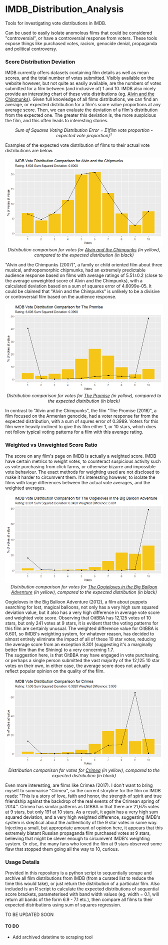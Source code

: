# IMDB_Distribution_Analysis
Tools for investigating vote distributions in IMDB.

Can be used to easily isolate anomolous films that could be considered "controversial", or have a controversial response from voters. These tools expose things like purchased votes, racism, genocide denial, propaganda and political controversy.

### Score Distribution Deviation

IMDB currently offers datasets containing film details as well as mean scores, and the total number of votes submitted. Visibly available on the website however, but not quite as easily available, are the numbers of votes submitted for a film between (and inclusive of) 1 and 10. IMDB also nicely provide an interesting chart of these vote distributions (eg. [Alvin and the Chipmunks](https://www.imdb.com/title/tt0952640/ratings/?ref_=tt_ov_rt)). Given full knowledge of all films distributions, we can find an average, or expected distribution for a film's score value proportions at any average score. Then, we can evaluate the deviation of a film's distribution from the expected one. The greater this deviation is, the more suspicious the film, and this often leads to interesting stories.

<p align="center">
<i>Sum of Squares Voting Distribution Error = Σ(film vote proportion - expected vote proportion)²</i>
</p>

Examples of the expected vote distribution of films to their actual vote distributions are below.

<p align="center">
  <img src="readme_files/Alvin and the Chipmunks.png" />
  <br>
  <i>Distribution comparison for votes for <a href=https://www.imdb.com/title/tt0952640/?ref_=ttrt_ov>Alvin and the Chimpunks</a> (in yellow), compared to the expected distribution (in black)</i>
</p>

"Alvin and the Chimpunks (2007)", a family or child oriented film about three musical, anthropomorphic chipmunks, had an extremely predictable audience response based on films with average ratings of 5.51±0.2 (close to the average unweighted score of Alvin and the Chimpunks), with a calculated deviation based on a sum of squares error of 4.6099e-05. It could be claimed that "Alvin and the Chimpunks" is unlikely to be a divisive or controversial film based on the audience response.

<p align="center">
  <img src="readme_files/The Promise.png" />
  <br>
  <i>Distribution comparison for votes for <a href=https://www.imdb.com/title/tt4776998/>The Promise</a> (in yellow), compared to the expected distribution (in black)</i>
</p>

In contrast to "Alvin and the Chimpunks", the film "The Promise (2016)", a film focused on the Armenian genocide, had a voter response far from the expected distribution, with a sum of squres error of 0.3989. Voters for this film were heavily inclined to give this film either 1, or 10 stars, which does not follow typical voting patterns for a film with this average rating.

### Weighted vs Unweighted Score Ratio

The score on any film's page on IMDB is actually a weighted score. IMDB have certain metrics to weight votes, to counteract suspicious activity such as vote purchasing from click farms, or otherwise bizarre and impossible vote behaviour. The exact methods for weighting used are not disclosed to make it harder to circumvent them. It's interesting however, to isolate the films with large differences between the actual vote averages, and the weighted averages.

<p align="center">
  <img src="readme_files/The Oogieloves in the Big Balloon Adventure.png" />
  <br>
  <i>Distribution comparison for votes for <a href=https://www.imdb.com/title/tt4776998/>The Oogieloves in the Big Balloon Adventure</a> (in yellow), compared to the expected distribution (in black)</i>
</p>

Oogieloves in the Big Balloon Adventure (2012), a film about puppets searching for lost, magical balloons, not only has a very high sum squared deviation value, but it also has a very high difference in average vote score and weighted vote score. Observing that OitBBA has 12,125 votes of 10 stars, but only 241 votes at 9 stars, it is evident that the voting patterns for this film are certainly unusual. The weighted difference value for OitBBA is 6.601, so IMDB's weighting system, for whatever reason, has decided to almost entirely eliminate the impact of all of these 10 star votes, reducing the average score from an exception 8.301 (suggesting it's a marginally better film than the Shining) to a very concerning 1.7.
<br>
The suggestion here, is that OitBBA may have engaged in vote purchasing, or perhaps a single person submitted the vast majority of the 12,125 10 star votes on their own, in either case, the average score does not actually reflect popular opinion on the quality of the film.

<p align="center">
  <img src="readme_files/Crimea.png" />
  <br>
  <i>Distribution comparison for votes for <a href=https://www.imdb.com/title/tt6990206/>Crimea</a> (in yellow), compared to the expected distribution (in black)</i>
</p>

Even more interesting, are films like Crimea (2017). I don't want to bring myself to summarise "Crimea", so the current storyline for the film on IMDB reads: "This is a story of love, faith and honor, the strength of spirit and true friendship against the backdrop of the real events of the Crimean spring of 2014.". Crimea has similar patterns as OitBBA in that there are 21,675 votes at 9 stars, but only 191 at 10 stars. As a result, it again has a very high sum squared deviation, and a very high weighted difference, suggesting IMDB's system is skeptical about the authenticity of the 9 star votes in some way.
<br>
Injecting a small, but appropriate amount of opinion here, it appears that this extremely blatant Russian propaganda film purchased votes at 9 stars, believing that might be clever enough to circumvent IMDB's weighting system. Or else, the many fans who loved the film at 9 stars observed some flaw that stopped them going all the way to 10, curious.

### Usage Details

Provided in this repository is a python script to sequentially scrape and archive all film distributions from IMDB (from a curated list to reduce the time this would take), or just return the distribution of a particular film. Also included is an R script to calculate the expected distributions of sequential score brackets, parameterised with band width values (eg. width = 0.1, will return all bands of the form 6.9 - 7.1 etc.), then compare all films to their expected distributions using sum of squares regression.

TO BE UPDATED SOON

#### TO DO
- Add archived datetime to scraping tool

